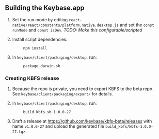 ## Building the Keybase.app

1. Set the run mode by editing `react-native/react/constants/platform.native.desktop.js` and set the `const runMode` and `const isDev`. *TODO: Make this configurable/scripted*

2. Install script dependencies:

			npm install

3. In `keybase/client/packaging/desktop`, run:

			package_darwin.sh

### Creating KBFS release

1. Because the repo is private, you need to export KBFS to the beta repo. See `keybase/client/packaging/export/` for details.

2. In `keybase/client/packaging/desktop`, run:

			build_kbfs.sh 1.0.0-27

3. Draft a release at https://github.com/keybase/kbfs-beta/releases with name `v1.0.0-27` and upload the generated file `build_kbfs/kbfs-1.0.0-27.tgz`.
